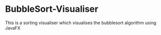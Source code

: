 # BubbleSort-Visualiser

This is a sorting visualiser which visualises the bubblesort algorithm using JavaFX
